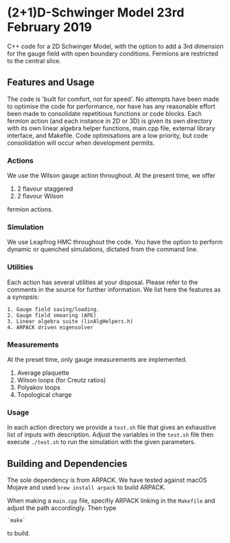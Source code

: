 # (2+1)D-Schwinger Model			23rd February 2019

C++ code for a 2D Schwinger Model, with the option to add a 3rd dimension
for the gauge field with open boundary conditions. Fermions are restricted
to the central slice.

## Features and Usage

The code is 'built for comfort, not for speed'. No attempts have been made to
optimise the code for performance, nor have has any reasonable effort been
made to consolidate repetitious functions or code blocks. Each fermion action
(and each instance in 2D or 3D) is given its own directory with its own
linear algebra helper functions, main.cpp file, external library interface,
and Makefile. Code optimisations are a low priority, but code consolidation
will occur when development permits.

### Actions

We use the Wilson gauge action throughout. At the present time, we offer

   1. 2 flavour staggered
   2. 2 flavour Wilson

fermion actions.

### Simulation

We use Leapfrog HMC throughout the code. You have the option to perform dynamic
or quenched simulations, dictated from the command line.

### Utilities

Each action has several utilities at your disposal. Please refer to the comments in
the source for further information. We list here the features as a synopsis:

    1. Gauge field saving/loading.
    2. Gauge field smearing (APE)
    3. Linear algebra suite (linAlgHelpers.h)
    4. ARPACK driven eigensolver

### Measurements

At the preset time, only gauge measurements are implemented.

   1. Average plaquette
   2. Wilson loops (for Creutz ratios)
   3. Polyakov loops
   4. Topological charge

### Usage

In each action directory we provide a `test.sh` file that gives an exhaustive
list of inputs with description. Adjust the variables in the `test.sh` file
then execute `./test.sh` to run the simulation with the given parameters.

## Building and Dependencies

The sole dependency is from ARPACK. We have tested against macOS Mojave and used
`brew install arpack` to build ARPACK.

When making a `main.cpp` file, specifiy ARPACK linking in the `Makefile` and adjust
the path accordingly. Then type

    `make`

to build.

